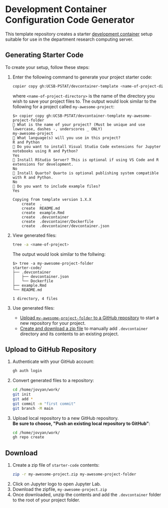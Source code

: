# Development Container Configuration Code Generator

This template repository creates a starter [development container](https://computing.pstat.ucsb.edu/docs/devcontainer.html) setup suitable for use in the department research computing server.

## Generating Starter Code

To create your setup, follow these steps:

1. Enter the following command to generate your project starter code: 
    ```bash
    copier copy gh:UCSB-PSTAT/devcontainer-template <name-of-project-directory>
    ```  
    where `<name-of-project-directory>` is the name of the directory you wish to save your project files to. The output would look similar to the following for a project called `my-awesome-project`:  
    ```
    $> copier copy gh:UCSB-PSTAT/devcontainer-template my-awesome-project-folder
    🎤 What is the name of your project? (Must be unique and use lowercase, dashes -, underscores _ ONLY)
    my-awesome-project
    🎤 What language(s) will you use in this project?
    R and Python
    🎤 Do you want to install Visual Studio Code extensions for Jupyter notebooks using R and Python?
    Yes
    🎤 Install RStudio Server? This is optional if using VS Code and R extensions for development.
    No
    🎤 Install Quarto? Quarto is optional publishing system compatible with R and Python.
    No
    🎤 Do you want to include example files?
    Yes

    Copying from template version 1.X.X
        create  .
        create  README.md
        create  example.Rmd
        create  .devcontainer
        create  .devcontainer/Dockerfile
        create  .devcontainer/devcontainer.json
    ```

1. View generated files:
    ```bash
    tree -a <name-of-project>
    ```  
    The output would look similar to the follwing:  
    ```
    $> tree -a my-awesome-project-folder
    starter-code/
    ├── .devcontainer
    │   ├── devcontainer.json
    │   └── Dockerfile
    ├── example.Rmd
    └── README.md

    1 directory, 4 files
    ```
1. Use generated files:  
    - [Upload `my-awesome-project-folder` to a GitHub repository](#upload-to-github-repository) to start a new repository for your project.
    - [Create and download a zip file](#download) to manually add `.devcontainer` directory and its contents to an existing project.

## Upload to GitHub Repository

1. Authenticate with your GitHub account:
    ```bash
    gh auth login
    ```
1. Convert generated files to a repository:
    ```bash
    cd /home/jovyan/work/
    git init
    git add *
    git commit -m "first commit"
    git branch -M main
    ```
1. Upload local repository to a new GitHub repository.  
    **Be sure to choose, "Push an existing local repository to GitHub"**:
    ```bash
    cd /home/jovyan/work/
    gh repo create 
    ```

## Download

1. Create a zip file of `starter-code` contents:
    ```bash
    zip -r my-awesome-project.zip my-awesome-project-folder
    ```
1. Click on Jupyter logo to open Jupyter Lab.
1. Download the zipfile, `my-awesome-project.zip`
1. Once downloaded, unzip the contents and add the `.devcontainer` folder to the root of your project folder.

